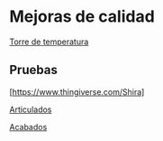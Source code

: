 # Mejoras de calidad

[Torre de temperatura](https://www.thingiverse.com/javacasm/collections)

## Pruebas
[https://www.thingiverse.com/Shira]

[Articulados](https://www.thingiverse.com/thing:2431184)

[Acabados](https://www.thingiverse.com/thing:1458545)
